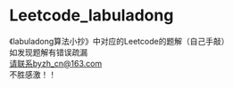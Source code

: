 # Leetcode_labuladong
《labuladong算法小抄》中对应的Leetcode的题解（自己手敲）  
如发现题解有错误疏漏  
请联系byzh_cn@163.com  
不胜感激！！
